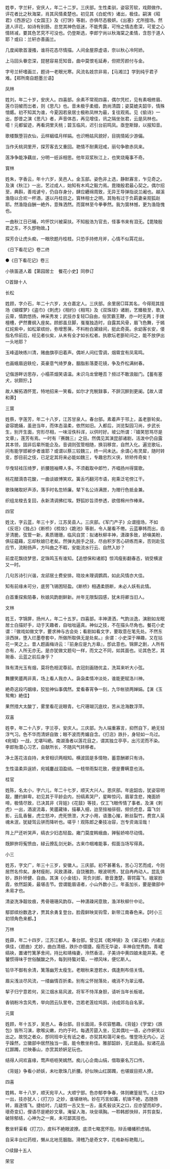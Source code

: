 <!-- { "loadSidebar": true } -->
姓李，字兰轩，安庆人，年二十二岁。三庆部。生性柔驯，姿容芳软，戏颇做作。评花者比之秋海棠，肖其风情柔楚也。初见其《白蛇传》诸出，极佳。嗣演《昭君》《西游记》《女国王》及《打饼》等剧，亦俱尽态极妍。《出塞》尤所擅场。然道人评花，如诗有别肠，总觉其神色低迷，不能秀露，可怜之情态愈深，可爱之心情转减，要其色艺究不可没也。仍登斯选，李郎宁尚以秋海棠之柔情，含怨于道人耶？或曰：兰轩亦善画兰。

几度闻歌首漫搔，谁将花态尽情描。人间金屋原虚语，奈以秋心冷阿娇。

上马回头眷恋深，琵琶容易觅知音。曲中莫恨毛延寿，但把芳颜付与金。

字号兰轩嗜画兰，题诗一老眼光寒。风流名妓宗非易，【马湘兰】学到纯乎君子难。【郑所南自题墨兰语】

凤林

姓刘，年二十岁，安庆人。四喜部。余素不常观四喜，偶尔凭栏，见有素咽修眉、莲巾羽帔而岀者，则《思凡》也。音未极乎柔细，韵尚清圆；姿莫媲夫韶华，情殊愔嬺。初不知其为谁，今夏因若泉居士极称凤林为最，复往观焉。见《偷诗》一出，卽昔之演《思凡》者，声音体态，再见增佳，讯之隔坐张君，云是凤林也。噫！元都留迹，再看洞里夭桃；碧玉临风，迟引台前鸣凤。亟登斯録，以报知音。

歌楼飘堕羽衣仙，云样絪缊月样娟。也识畅姑风貌好，目挑情妬少游偏。

当作夭桃洞里开，探芳客去又重回。艳情不耐黄冠戒，丽句争歌赤凤来。

莲净争能净藕丝，分明一纸诉相思。他年双浆秋江上，也笑烧庵事不奇。

寳林

姓朱，字香云，年十六岁，吴邑人。金玉部。姿色非上选，静默寡言，乍见奇之。及演《秋江》一出，艺过成人，始知有木鸡之毅力焉。毘陵殷君最心契之。偶尔招至，典斟，善戏谑兮，仍自存身分，肆应纒绵周致，无异王导弹指说兰阇也。越溪渔隐以合欢一杯酒，遂以丹桂目之。寳林相士之明，其殆有过于负羁妻亲观狐赵耶。然渔隐自酬一絶外，意殊洒然。而寳林至今拳拳然。我为寳林憾，更为渔隐愧也。

一曲秋江日已晡，吟怀饮兴被渠扶。不知殷浩为官去，怪事书来有泪无。【毘陵殷君之东，不久卽物故。】

探芳合让虎头痴，一眼欣题丹桂枝。只恐手持修月斧，心情不似罥花丝。

《日下看花记》卷二终

●《日下看花记》卷三

小铁笛道人着【第园居士　餐花小史】同叅订

○首録十人

长松

姓顾，字介石，年二十六岁，太仓嘉定人。三庆部。余里居□耳其名，今得观其擅场《蝴蝶梦》《盗巾》《刺虎》《相约》《相骂》及《双珠球》诸剧，艺臻极至，歌入云霄，情韵悠扬，神采秀发；武技亦复轻□自由，俗赏霸王鞭，亦一时无两；手拨檀槽，俨然曹纲入座矣。顾郎虽旦脚，戛戛独造时，自露其风骨，眉飞色舞，于嫣红姹紫中，如松翠缤纷，弥增葱蒨，不料粉白黛緑间，挺此奇英。余幼客长安，偻指名伶前后，经见者伙矣，从未有全才如长松者。执歌坛老斵轮问之，能不放伊出一头地耶？

玉峰遥映练川清，赌曲旗亭旧着声。偶听人间红雪调，烟霄宜有凤鸾鸣。

也画蛾眉逈轶伦，英豪意气绮罗身。胭脂影落菱花镜，争及乔松满树春。

记偕游畔访思存，小榻茶烟笑语温。未识乌龙曾睡否？频过不敢浪敲门。【蓄有塞犬，状颇狞。】

故人解拓酒怀宽，特地招来一笑看。如尔才充觥録事，不辞沉醉到更阑。【故人谓和葊】

三寳

姓蔡，字莲芳，年二十八岁，江苏甘泉人。春台部。素着声于邗上，盖老斵轮矣。姿容姽婳，虽逊当年，而体态温柔，依然如旧。入都后，浏览梨园习尚，步武长生，别开生面，穷形尽相，一味淫佚科诨，以供时好。坡公所谓：『嬉笑怒骂尽是文章』，莲芳有焉。一时有『赛魏三』之目。然偶见其演昆部诸剧，活泼中仍自露其本领，固非后辈所能企及。音调则弦管相随，换羽移宫，自然入化。遍览歌坛，问有能学邯郸步者谁耶？或谓以蔡三较魏三，终一间未达。余谓心有灵犀，随时转变，卽目前之伎，已足定其将来必能如魏三，专趣忠烈义侠，矫矫传奇矣！

华曳轻袿压绮罗，折腰翘袖殢人多。不须截取中郎竹，齐唱扬州得寳歌。

桃花醋滴杏花酸，一曲谈娘博笑欢。簧舌巧翻河市语，宛乘泛宅傍江干。

歌珠赌取好声添，落手时名忽矫廉。辇下名公诗满匣，为赠行色抵金兼。

织组龙梭去复回，永新清调拂红埃。野狐妙旨须参透，欲借棉州作棒来。

四官

姓沈，字云蓝，年三十岁，江苏吴县人。三庆部。《军门产子》众谓擅场，不如《反诳》《独占》《断桥》《梳妆》《跪池》等剧，令人屡看不倦。云蓝搴帏而出，齿牙清脆，弦管一新，素质珊珊，临风自赏：拟诸秋柳丰神，潇疎多致，娇嗔美盼，俱征藴藉，忘却秋娘巳老矣。然弹丸脱手之技，尽由积岁苦心研练而来，否则赴弦应节，流盼扬声，方呌曲之不暇，安能流水行云、自然入妙？

前度花飘绕梦思，定珠鸣玉有谁知。【追想保和诸郎】惊鸿瘦影翻春态，销受横波又一时。

几句苏诗引兴谐，龙邱居士费安排。晓妆未理调鹦鹉，如此风情亦大佳。

知有前缘未可分，底劳飞锡困轻盈。《断桥》相遇柔肠断，未必人妖有此情。

白首重探紫陌春，秋娘风韵剧鲜新。卅年无限梨园感，犹未将卿当旧人。

文林

姓王，字锦屏，扬州人，年二十五岁。四喜部。丰神潇洒，气韵淡逸，演剧如龙眠居士白描好手，动于天趣者，自咄咄逼真。神似之技，不在描头尽角也。餐花小史谓：『做戏如做文字，要求神与古会处；看剧如看文字，要取意在笔先处。不然东涂西抹，堕入烂墨卷套中，所做所取俱无是处矣。』余谓：小史深于禅趣，又在拈花一笑之上。昔人题画梅诗云：『前身应是九方皋』，卽此意也。锦屏之剧，人所有亦有，人所无亦无。是亦犹做文题句一样，而文之不同，如其面也。论其色艺，其琬香、云蓝之前后身乎？

珠有清光玉有烟，莫将色相泥尊前。衣冠刻画随优孟，洗耳来听大小弦。

舞腰笑靥两非真，场上看人我亦人。袅袅柔情冲淡处，谁能更赋洛川神。

絶奇这段巧姻缘，狡狯神仙事偶然。爱看春宵争一刻，九华帐锁两婵娟。【演《玉鸳鸯》絶佳】

果然措大太酸丁，雾里看花说眼青。七尺珊瑚沉底纹，苦从沧海数浮萍。

双喜

姓李，年二十八岁，字兰亭，安庆人。三庆部。为人端重寡言，抑然自下，絶无轻浮气习。色不华而清妍自致；眼不波而秀媚自含。《打店》跌扑，身轻如一鸟过。《宛城》一战，尤堪呌絶。南湖渔者以莲花目之，谓其独立亭亭，出污泥而不染。李郎殆潜心习艺，自献所长，不随风气转移者。

净土莲花洁自持，未曾相识两相知。横波固是多情物，蓄意酬卿只有诗。

生性温柔异逞娇，宛城鏖战泪盈绡。一枝带雨梨花致，便是曹瞒意也消。

桂官

姓陈，名太小，字六儿，年二十七岁，顺天大兴人。恩庆部。年逾韶齿，犹姿容明靓，腰约鲜卑。初见其于平龄会内，扮缟素哭尸，星眸惊闪，眉翠含悲，掩面娇啼，极情尽致，已决其非《背娃》《花鼓》等技，仅工飞眼传情了事者。及演《刺虎》一出，酒波流毒，笑靥藏锋，描摹入细，迨至揎袖徘徊，频侦虎息，霜飞剑影，云乱香鬟，虎立怒冲，虎死愤泄，大才小用，语激心摧，断丝裂竹。费宫人英魂未泯，犹疑驾云骈而降听也。嗟乎！观陈郎之秦技冶容，岂专资诲淫哉！

阵上尸还听哭声，缟衣少妇态轻盈。雍门莫度韩蛾曲，亸髻娇啼尽动情。

既醉拚将寃愤由，緑云撩乱剑光新。古来巾帼难能事，假面当场写得真。

小三

姓苏，字文广，年三十三岁，安徽人。三庆部。初不甚著名，苦心习艺而成，今则居然名伶矣。身材瘦削，风致潇疎，自饶雅韵，眼波明秀，犹自冉冉动人。昆乱俱妙，跌扑矫健、自由。其演《小金钱》，背负刘郎，歌音激楚，蓉锷霜飞，娥翠脸霞，依然韶美，最堪击节。尝谓能眉语者，小山外数小三。年虽加长，要是徽部中未易才也。

清姿洗净靓妆痕，秀骨珊珊风韵存。一种潇疎闲意致，渔洋秋柳什中论。

鄢郢缤纷数逸才，贾其余勇复登台。脸霞鲜映吴钩雪，新带江南春色来。【时小三初领角色来都。】

万林

姓薛，年二十四岁，江苏江都人。春台部。曾见其《乾坤镜》及《翠云楼》内诸出俱佳，《题曲》尤妙，曲白清细，跌扑亦儇捷。瘦而无华姿，丰神自觉秀韵。青裙缟袂，置诸竹篱茅舍间，持比和靖梅妻，泠然香洁，子美诗中黄四娘未能并美。老饕惯得味于世俗醎酸之外，每到持螯对菊，一襟风味，便忆斯人。

铅华不御有余清，篱落幽芳太瘦生。老眼秋来澄若水，偶逢荆布倍关情。

眉尖浅淡尽风流，一缕幽情百折柔。别有尘怀抛落处，魂消不为翠云楼。

挈子归宁意若何，吴江烟水易风波。将军不恃浑身胆，请听当年长板坡。

香销粉冷含风秀，举向团云队里夸。岂若老莲绘鸠鹄，诗成郊岛自名家。

元寳

姓顾，年十五岁，吴邑人。春台部。目长面阔，多欢容憨趣。《背娃》《学堂》《跌包》皆所习演，歌喉尖嫩，灼灼于时。每遇芳筵入坐，见其偶吐一语，必作姸笑以出之。故悦之者众，卽同班中无有诋之者，亦契其和蔼可亲也。惟登场无内心，近乎躁然，立徽部中居然独当一面，能令敷坐称佳。雅部韶龄，无此能品。拟诸花品红踯躅，烂映春山，亦赏其娇姸足玩也。

结得人间欢喜缘，莺声呖呖笑嫣然。痴儿心企南山绢，借取豪名万口传。

《背娃》争看小娇妖，未吐歌珠几折腰。好似映山红踯躅，也堪娱目把人撩。

四喜

姓韩，年十八岁，顺天宛平人。大顺宁部。色亦郁李争春，体则嫩篁挺节。《上坟》一出，技亦犹人；《打刀》之妙，谁堪继响。妙在巧言如簧，机锋不絶，态随唇转，眉逐情飞。捷给时，几疑剪一舌又生一舌，虽炙毂谈天之口，应亦望而却步。瓌奇变幻，俚语尽是絶妙文章。淹留人海，块垒填胸。一聆韩郎快辩，并剪哀梨，破除郁结，心神为之一爽，未可鄙其技也。

敷坐轩渠看《打刀》，皮科不絶眼波撩。底须七略宽怀抱，辩舌幡幡积虑销。

自采丰台红药枝，懒从北地觅胭脂。滑稽乃是奇文字，花格新标艳黠儿。

○续録十五人

荣官

